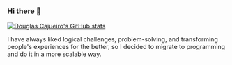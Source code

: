 ### Hi there 👋

<!-- ![visitors](https://visitor-badge.glitch.me/badge?page_id=douglasCajueiro.DouglasCajueiro) -->

[![Douglas Cajueiro's GitHub stats](https://github-readme-stats.vercel.app/api?username=douglasCajueiro&theme=dark)](https://github.com/anuraghazra/github-readme-stats)


I have always liked logical challenges, problem-solving, and transforming people's experiences for the better, so I decided to migrate to programming and do it in a more scalable way.

<!--
**douglasCajueiro/DouglasCajueiro** is a ✨ _special_ ✨ repository because its `README.md` (this file) appears on your GitHub profile.

Here are some ideas to get you started:

- 🔭 I’m currently working on ...
- 🌱 I’m currently learning ...
- 👯 I’m looking to collaborate on ...
- 🤔 I’m looking for help with ...
- 💬 Ask me about ...
- 📫 How to reach me: ...
- 😄 Pronouns: ...
- ⚡ Fun fact: ...
-->
